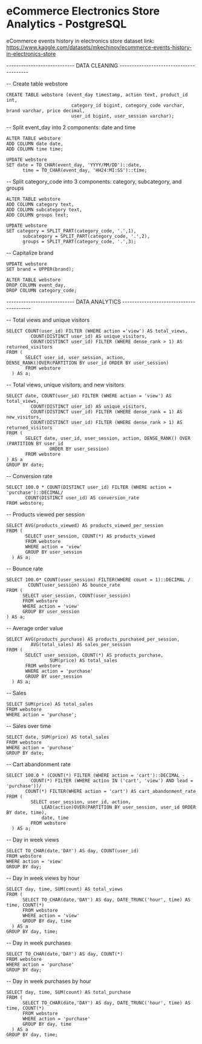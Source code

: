 # eCommerce Electronics Store Analytics - PostgreSQL
eCommerce events history in electronics store dataset link: https://www.kaggle.com/datasets/mkechinov/ecommerce-events-history-in-electronics-store

---------------------------- DATA CLEANING ----------------------------------------

-- Create table webstore

    CREATE TABLE webstore (event_day timestamp, action text, product_id int,
	                        category_id bigint, category_code varchar, brand varchar, price decimal, 
	                        user_id bigint, user_session varchar);
                         
-- Split event_day into 2 components: date and time

    ALTER TABLE webstore
    ADD COLUMN date date,
    ADD COLUMN time time;

    UPDATE webstore
    SET date = TO_CHAR(event_day, 'YYYY/MM/DD')::date,
	      time = TO_CHAR(event_day, 'HH24:MI:SS')::time;
       
-- Split category_code into 3 components: category, subcategory, and groups

    ALTER TABLE webstore
    ADD COLUMN category text,
    ADD COLUMN subcategory text,
    ADD COLUMN groups text;

    UPDATE webstore
    SET category = SPLIT_PART(category_code, '.',1),
	      subcategory = SPLIT_PART(category_code, '.',2),
	      groups = SPLIT_PART(category_code, '.',3);
       
-- Capitalize brand

    UPDATE webstore
    SET brand = UPPER(brand);

    ALTER TABLE webstore
    DROP COLUMN event_day,
    DROP COLUMN category_code;

---------------------------- DATA ANALYTICS ----------------------------------------

-- Total views and unique visitors

    SELECT COUNT(user_id) FILTER (WHERE action ='view') AS total_views,
	         COUNT(DISTINCT user_id) AS unique_visitors,
	         COUNT(DISTINCT user_id) FILTER (WHERE dense_rank > 1) AS returned_visitors
    FROM (
           SELECT user_id, user_session, action, DENSE_RANK()OVER(PARTITION BY user_id ORDER BY user_session)
           FROM webstore
	  ) AS a;
   
-- Total views, unique visitors, and new visitors

    SELECT date, COUNT(user_id) FILTER (WHERE action = 'view') AS total_views, 
	         COUNT(DISTINCT user_id) AS unique_visitors,
	         COUNT(DISTINCT user_id) FILTER (WHERE dense_rank = 1) AS new_visitors,
	         COUNT(DISTINCT user_id) FILTER (WHERE dense_rank > 1) AS returned_visitors
    FROM (
           SELECT date, user_id, user_session, action, DENSE_RANK() OVER (PARTITION BY user_id 
	                ORDER BY user_session)
           FROM webstore
    ) AS a
    GROUP BY date;
    
-- Conversion rate

    SELECT 100.0 * COUNT(DISTINCT user_id) FILTER (WHERE action = 'purchase')::DECIMAL/
           COUNT(DISTINCT user_id) AS conversion_rate
    FROM webstore;
    
-- Products viewed per session

    SELECT AVG(products_viewed) AS products_viewed_per_session
    FROM (
           SELECT user_session, COUNT(*) AS products_viewed
           FROM webstore
           WHERE action = 'view'
           GROUP BY user_session
	  ) AS a;
   
-- Bounce rate

    SELECT 100.0* COUNT(user_session) FILTER(WHERE count = 1)::DECIMAL / 
	        COUNT(user_session) AS bounce_rate
    FROM (
          SELECT user_session, COUNT(user_session)
          FROM webstore
          WHERE action = 'view'
          GROUP BY user_session
    ) AS a;
    
-- Average order value

    SELECT AVG(products_purchase) AS products_purchased_per_session,
	         AVG(total_sales) AS sales_per_session
    FROM (
           SELECT user_session, COUNT(*) AS products_purchase, 
	                SUM(price) AS total_sales
           FROM webstore
           WHERE action = 'purchase'
           GROUP BY user_session
	  ) AS a;
   
-- Sales

    SELECT SUM(price) AS total_sales
    FROM webstore
    WHERE action = 'purchase';
    
-- Sales over time

    SELECT date, SUM(price) AS total_sales
    FROM webstore
    WHERE action = 'purchase'
    GROUP BY date;
    
-- Cart abandonment rate

    SELECT 100.0 * (COUNT(*) FILTER (WHERE action = 'cart')::DECIMAL -
	         COUNT(*) FILTER (WHERE action IN ('cart', 'view') AND lead = 'purchase'))/
           COUNT(*) FILTER(WHERE action = 'cart') AS cart_abandonment_rate
    FROM (
	         SELECT user_session, user_id, action, 
                 LEAD(action)OVER(PARTITION BY user_session, user_id ORDER BY date, time), 
                 date, time
	         FROM webstore
	  ) AS a;
   
-- Day in week views

    SELECT TO_CHAR(date,'DAY') AS day, COUNT(user_id)
    FROM webstore
    WHERE action = 'view'
    GROUP BY day;
    
-- Day in week views by hour

    SELECT day, time, SUM(count) AS total_views
    FROM (
          SELECT TO_CHAR(date,'DAY') AS day, DATE_TRUNC('hour', time) AS time, COUNT(*)
          FROM webstore
          WHERE action = 'view'
          GROUP BY day, time
	  ) AS a
    GROUP BY day, time;
    
-- Day in week purchases

    SELECT TO_CHAR(date,'DAY') AS day, COUNT(*)
    FROM webstore
    WHERE action = 'purchase'
    GROUP BY day;
    
-- Day in week purchases by hour

    SELECT day, time, SUM(count) AS total_purchase
    FROM (
          SELECT TO_CHAR(date,'DAY') AS day, DATE_TRUNC('hour', time) AS time, COUNT(*)
          FROM webstore
          WHERE action = 'purchase'
          GROUP BY day, time
	  ) AS a
    GROUP BY day, time;
